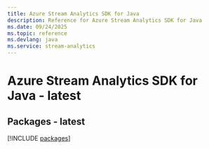 ```yaml
---
title: Azure Stream Analytics SDK for Java
description: Reference for Azure Stream Analytics SDK for Java
ms.date: 09/24/2025
ms.topic: reference
ms.devlang: java
ms.service: stream-analytics
---
```

# Azure Stream Analytics SDK for Java - latest
## Packages - latest
[!INCLUDE [packages](stream-analytics-index.md)]